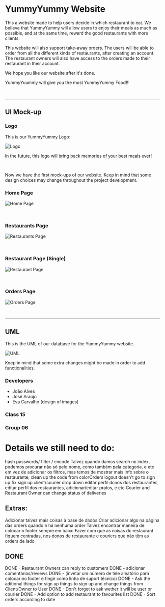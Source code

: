 # YummyYummy Website

This a website made to help users decide in which restaurant to eat. We believe that YummyYummy will allow users to enjoy their meals as much as possible, and at the same time, reward the good restaurants with more clients.

This website will also support take-away orders. The users will be able to order from all the different kinds of restaurants, after creating an account. The restaurant owners will also have access to the orders made to their restaurant in their account.

We hope you like our website after it's done.

YummyYuummy will give you the most YummyYummy Food!!!

<br>

---

## UI Mock-up

### Logo
This is our YummyYummy Logo:

![Logo](images/Logo/YummyLogoTransparentBg.png)

In the future, this logo will bring back memories of your best meals ever!

<br>

Now we have the first mock-ups of our website. Keep in mind that some design choices may change throughout the project development.

### Home Page

![Home Page](images/UI_Mock-up/HomePage.png)

<br>

### Restaurants Page

![Restaurants Page](images/UI_Mock-up/RestaurantsPage.png)

<br>

### Restaurant Page (Single)

![Restaurant Page](images/UI_Mock-up/RestaurantPage.png)

<br>


### Orders Page

![Orders Page](images/UI_Mock-up/OrdersPage.png)

<br>


---

## UML

This is the UML of our database for the YummyYummy website.

![UML](images/Development/YummyUML.jpg)

Keep in mind that some extra changes might be made in order to add functionalities.

### Developers

- João Alves
- José Araújo
- Eva Carvalho (design of images)

### Class 15
### Group 06



# Details we still need to do:

hash passwords/ filter / encode
Talvez quando damos search no index, podemos procurar não só pelo nome, como também pela categoria, e etc em vez de adicionar os filtros, mas temos de mostrar mais info sobre o restaurante;
clean up the code from colorOrders
logout doesn't go to sign up
fix sign up client/courier drop down
editar perfil
donos dos restaurantes, editar perfil dos restaurantes, adicionar/editar pratos, e etc
Courier and Restaurant Owner can change status of deliveries


## Extras: 
Adicionar talvez mais coisas à base de dados
Criar adicionar algo na página das orders quando n há nenhuma order
Talvez encontrar maneira de colocar o footer sempre em baixo
Fazer com que as coisas do restaurant fiquem centradas, nos donos de restaurante e couriers que não têm as orders de lado


## DONE
DONE - Restaurant Owners can reply to customers
DONE - adicionar comentários/reviews
DONE - (invetar um número de tele aleatório para colocar no footer e fingir como linha de suport técnico)
DONE - Ask the aditional things for sign up things to sign up and change things from Client/Owner to User
DONE - Don't forget to ask wether it will be user or courier
DONE - Add option to add restaurant to favourites list
DONE - Sort orders according to date


